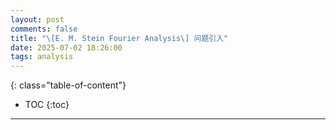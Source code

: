 ```yaml
---
layout: post
comments: false
title: "\[E. M. Stein Fourier Analysis\] 问题引入"
date: 2025-07-02 18:26:00
tags: analysis
---
```


<!--more-->

{: class="table-of-content"}
* TOC
{:toc}






---
